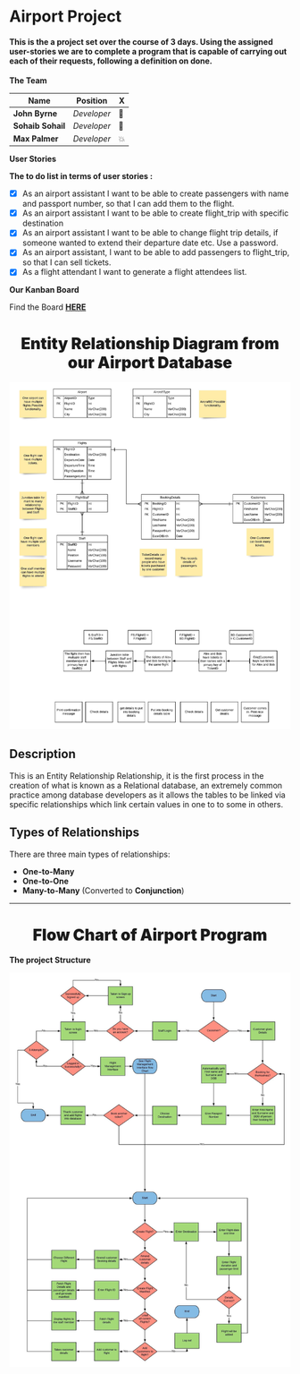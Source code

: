 # Airport Project

#### This is the a project set over the course of 3 days. Using the assigned user-stories we are to complete a program that is capable of carrying out each of their requests, following a definition on done.

**The Team**

| Name          | Position  | **X** |
|---------------|-----------|------|
| **John Byrne**    | _Developer_ | :bug: |
| **Sohaib Sohail** | _Developer_ | :truck: |
| **Max Palmer**    | _Developer_ | :boom: |

**User Stories**

**The to do list in terms of user stories :**
- [x] As an airport assistant I want to be able to create passengers with name and passport number, 
so that I can add them to the flight.
- [x] As an airport assistant I want to be able to create flight_trip with specific destination
- [x] As an airport assistant I want to be able to change flight trip details, if someone wanted to 
extend their departure date etc. Use a password. 
- [x] As an airport assistant, I want to be able to add passengers to flight_trip, so that I
can sell tickets.
- [x] As a flight attendant I want to generate a flight attendees list.

**Our Kanban Board**

Find the Board [**HERE**](https://trello.com/b/3BQkzYtl/airport-project)

# <div align="center" style="font-weight: bolder">Entity Relationship Diagram from our Airport Database</div>

![image info](Images/Airport%20ERD%20-%20ERD%20Diagram.jpeg)

## **Description**

This is an Entity Relationship Relationship, it is the first process in the creation of what is known as a Relational database, an
extremely common practice among database developers as it allows the tables to be linked via specific relationships which link
certain values in one to to some in others.

## **Types of Relationships**

There are three main types of relationships:
* **One-to-Many**
* **One-to-One**
* **Many-to-Many** (Converted to **Conjunction**)

___


# <div align="center" style="font-weight: bolder">Flow Chart of Airport Program</div>

**The project Structure**

![image info](Images/Flow%20Diagram%20of%20Airport%20Program.jpeg)
